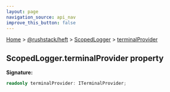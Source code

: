 ```yaml
---
layout: page
navigation_source: api_nav
improve_this_button: false
---
```



[Home](./index.md) &gt; [@rushstack/heft](./heft.md) &gt; [ScopedLogger](./heft.scopedlogger.md) &gt; [terminalProvider](./heft.scopedlogger.terminalprovider.md)

## ScopedLogger.terminalProvider property

<b>Signature:</b>

```typescript
readonly terminalProvider: ITerminalProvider;
```
